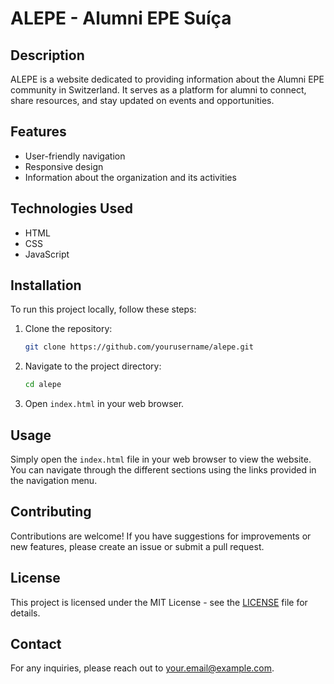 # ALEPE - Alumni EPE Suíça

## Description
ALEPE is a website dedicated to providing information about the Alumni EPE community in Switzerland. It serves as a platform for alumni to connect, share resources, and stay updated on events and opportunities.

## Features
- User-friendly navigation
- Responsive design
- Information about the organization and its activities

## Technologies Used
- HTML
- CSS
- JavaScript

## Installation
To run this project locally, follow these steps:

1. Clone the repository:
   ```bash
   git clone https://github.com/yourusername/alepe.git
   ```
2. Navigate to the project directory:
   ```bash
   cd alepe
   ```
3. Open `index.html` in your web browser.

## Usage
Simply open the `index.html` file in your web browser to view the website. You can navigate through the different sections using the links provided in the navigation menu.

## Contributing
Contributions are welcome! If you have suggestions for improvements or new features, please create an issue or submit a pull request.

## License
This project is licensed under the MIT License - see the [LICENSE](LICENSE) file for details.

## Contact
For any inquiries, please reach out to [your.email@example.com](mailto:your.email@example.com).
